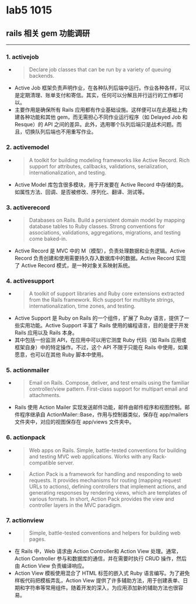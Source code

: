 # lab5 1015
## rails 相关 gem 功能调研
---
### 1. activejob
- >Declare job classes that can be run by a variety of queuing backends.
- Active Job 框架负责声明作业，在各种队列后端中运行。作业各种各样，可以是定期清理、账单支付和寄信。其实，任何可以分解且并行运行的工作都可以。
- 主要作用是确保所有 Rails 应用都有作业基础设施。这样便可以在此基础上构建各种功能和其他 gem，而无需担心不同作业运行程序（如 Delayed Job 和 Resque）的 API 之间的差异。此外，选用哪个队列后端只是战术问题。而且，切换队列后端也不用重写作业。
### 2. activemodel
- >A toolkit for building modeling frameworks like Active Record. Rich support for attributes, callbacks, validations, serialization, internationalization, and testing.
- Active Model 库包含很多模块，用于开发要在 Active Record 中存储的类。如属性方法、回调、是否被修改、序列化、翻译、测试等。
### 3. activerecord
- >Databases on Rails. Build a persistent domain model by mapping database tables to Ruby classes. Strong conventions for associations, validations, aggregations, migrations, and testing come baked-in.
- Active Record 是 MVC 中的 M（模型），负责处理数据和业务逻辑。Active Record 负责创建和使用需要持久存入数据库中的数据。Active Record 实现了 Active Record 模式，是一种对象关系映射系统。
### 4. activesupport
- >A toolkit of support libraries and Ruby core extensions extracted from the Rails framework. Rich support for multibyte strings, internationalization, time zones, and testing.
- Active Support 是 Ruby on Rails 的一个组件，扩展了 Ruby 语言，提供了一些实用功能。Active Support 丰富了 Rails 使用的编程语言，目的是便于开发 Rails 应用以及 Rails 本身。
- 其中包括一份监测 API，在应用中可以用它测度 Ruby 代码（如 Rails 应用或框架自身）中的特定操作。不过，这个 API 不限于只能在 Rails 中使用，如果愿意，也可以在其他 Ruby 脚本中使用。
### 5. actionmailer
- >Email on Rails. Compose, deliver, and test emails using the familiar controller/view pattern. First-class support for multipart email and attachments.
- Rails 使用 Action Mailer 实现发送邮件功能，邮件由邮件程序和视图控制。邮件程序继承自 ActionMailer::Base，作用与控制器类似，保存在 app/mailers 文件夹中，对应的视图保存在 app/views 文件夹中。
### 6. actionpack
- >Web apps on Rails. Simple, battle-tested conventions for building and testing MVC web applications. Works with any Rack-compatible server.
- >Action Pack is a framework for handling and responding to web requests. It provides mechanisms for routing (mapping request URLs to actions), defining controllers that implement actions, and generating responses by rendering views, which are templates of various formats. In short, Action Pack provides the view and controller layers in the MVC paradigm.
### 7. actionview
- >Simple, battle-tested conventions and helpers for building web pages.
- 在 Rails 中，Web 请求由 Action Controller和 Action View 处理。通常，Action Controller 参与和数据库的通信，并在需要时执行 CRUD 操作，然后由 Action View 负责编译响应。
- Action View 模板使用混合了 HTML 标签的嵌入式 Ruby 语言编写。为了避免样板代码把模板弄乱，Action View 提供了许多辅助方法，用于创建表单、日期和字符串等常用组件。随着开发的深入，为应用添加新的辅助方法也很容易。
